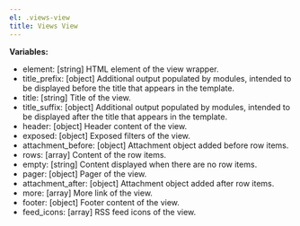 ```yaml
---
el: .views-view
title: Views View
---
```


__Variables:__
* element: [string] HTML element of the view wrapper.
* title_prefix: [object] Additional output populated by modules, intended to be
  displayed before the title that appears in the template.
* title: [string] Title of the view.
* title_suffix: [object] Additional output populated by modules, intended to be
  displayed after the title that appears in the template.
* header: [object] Header content of the view.
* exposed: [object] Exposed filters of the view.
* attachment_before: [object] Attachment object added before row items.
* rows: [array] Content of the row items.
* empty: [string] Content displayed when there are no row items.
* pager: [object] Pager of the view.
* attachment_after: [object] Attachment object added after row items.
* more: [array] More link of the view.
* footer: [object] Footer content of the view.
* feed_icons: [array] RSS feed icons of the view.
